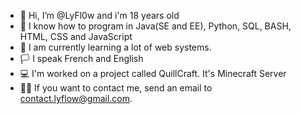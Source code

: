 - 👋 Hi, I’m @LyFl0w and i'm 18 years old
- 👀 I know how to program in Java(SE and EE), Python, SQL, BASH, HTML, CSS and JavaScript
- 🌱 I am currently learning a lot of web systems.
-  🏳 I speak French and English
- 💻 I'm worked on a project called QuillCraft. It's Minecraft Server 
- 👨‍💻 If you want to contact me, send an email to contact.lyflow@gmail.com.
